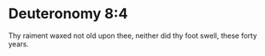 # Deuteronomy 8:4

Thy raiment waxed not old upon thee, neither did thy foot swell, these forty years.